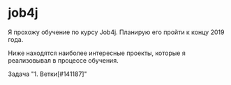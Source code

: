 # job4j

Я прохожу обучение по курсу Job4j. Планирую его пройти к концу 2019 года.

Ниже находятся наиболее интересные проекты, которые я реализовывал в процессе обучения.

Задача "1. Ветки[#141187]"